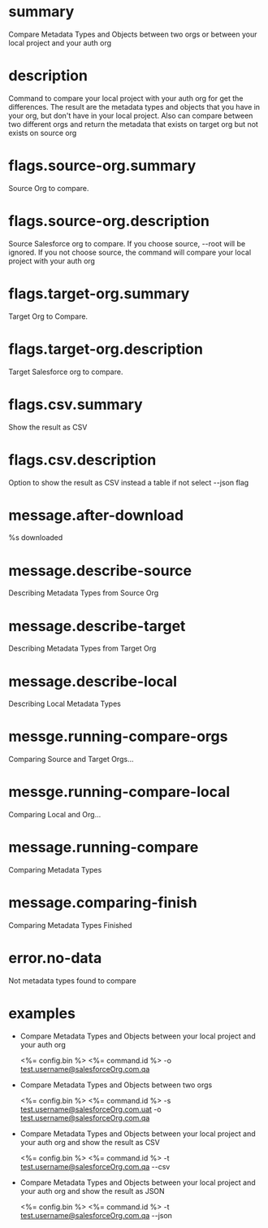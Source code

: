 # summary

Compare Metadata Types and Objects between two orgs or between your local project and your auth org

# description

Command to compare your local project with your auth org for get the differences. The result are the metadata types and objects that you have in your org, but don't have in your local project. Also can compare between two different orgs and return the metadata that exists on target org but not exists on source org

# flags.source-org.summary

Source Org to compare.

# flags.source-org.description

Source Salesforce org to compare. If you choose source, --root will be ignored. If you not choose source, the command will compare your local project with your auth org

# flags.target-org.summary

Target Org to Compare.

# flags.target-org.description

Target Salesforce org to compare.

# flags.csv.summary

Show the result as CSV

# flags.csv.description

Option to show the result as CSV instead a table if not select --json flag

# message.after-download

%s downloaded

# message.describe-source

Describing Metadata Types from Source Org

# message.describe-target

Describing Metadata Types from Target Org

# message.describe-local

Describing Local Metadata Types

# messge.running-compare-orgs

Comparing Source and Target Orgs...

# messge.running-compare-local

Comparing Local and Org...

# message.running-compare

Comparing Metadata Types

# message.comparing-finish

Comparing Metadata Types Finished

# error.no-data

Not metadata types found to compare

# examples

- Compare Metadata Types and Objects between your local project and your auth org

  <%= config.bin %> <%= command.id %> -o test.username@salesforceOrg.com.qa

- Compare Metadata Types and Objects between two orgs

  <%= config.bin %> <%= command.id %> -s test.username@salesforceOrg.com.uat -o test.username@salesforceOrg.com.qa

- Compare Metadata Types and Objects between your local project and your auth org and show the result as CSV

  <%= config.bin %> <%= command.id %> -t test.username@salesforceOrg.com.qa --csv

- Compare Metadata Types and Objects between your local project and your auth org and show the result as JSON

  <%= config.bin %> <%= command.id %> -t test.username@salesforceOrg.com.qa --json

